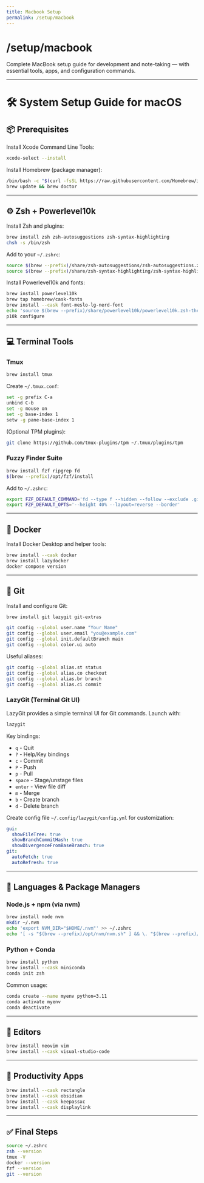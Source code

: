 ```yaml
---
title: Macbook Setup
permalink: /setup/macbook
---
```


<div class="hero">
  <div class="hero-text">
    <h1>/setup/macbook</h1>
    <p>
      Complete MacBook setup guide for development and note-taking — with essential tools, apps, and configuration commands.
    </p>
  </div>
</div>

---

# 🛠 System Setup Guide for macOS

## 📦 Prerequisites

Install Xcode Command Line Tools:

```bash
xcode-select --install
````

Install Homebrew (package manager):

```bash
/bin/bash -c "$(curl -fsSL https://raw.githubusercontent.com/Homebrew/install/HEAD/install.sh)"
brew update && brew doctor
```

---

## ⚙️ Zsh + Powerlevel10k

Install Zsh and plugins:

```bash
brew install zsh zsh-autosuggestions zsh-syntax-highlighting
chsh -s /bin/zsh
```

Add to your `~/.zshrc`:

```bash
source $(brew --prefix)/share/zsh-autosuggestions/zsh-autosuggestions.zsh
source $(brew --prefix)/share/zsh-syntax-highlighting/zsh-syntax-highlighting.zsh
```

Install Powerlevel10k and fonts:

```bash
brew install powerlevel10k
brew tap homebrew/cask-fonts
brew install --cask font-meslo-lg-nerd-font
echo 'source $(brew --prefix)/share/powerlevel10k/powerlevel10k.zsh-theme' >> ~/.zshrc
p10k configure
```

---

## 💻 Terminal Tools

### Tmux

```bash
brew install tmux
```

Create `~/.tmux.conf`:

```bash
set -g prefix C-a
unbind C-b
set -g mouse on
set -g base-index 1
setw -g pane-base-index 1
```

(Optional TPM plugins):

```bash
git clone https://github.com/tmux-plugins/tpm ~/.tmux/plugins/tpm
```

### Fuzzy Finder Suite

```bash
brew install fzf ripgrep fd
$(brew --prefix)/opt/fzf/install
```

Add to `~/.zshrc`:

```bash
export FZF_DEFAULT_COMMAND='fd --type f --hidden --follow --exclude .git'
export FZF_DEFAULT_OPTS='--height 40% --layout=reverse --border'
```

---

## 🐳 Docker

Install Docker Desktop and helper tools:

```bash
brew install --cask docker
brew install lazydocker
docker compose version
```

---

## 🌱 Git

Install and configure Git:

```bash
brew install git lazygit git-extras

git config --global user.name "Your Name"
git config --global user.email "you@example.com"
git config --global init.defaultBranch main
git config --global color.ui auto
```

Useful aliases:

```bash
git config --global alias.st status
git config --global alias.co checkout
git config --global alias.br branch
git config --global alias.ci commit
```

### LazyGit (Terminal Git UI)

LazyGit provides a simple terminal UI for Git commands. Launch with:

```bash
lazygit
```

Key bindings:
- `q` - Quit
- `?` - Help/Key bindings
- `c` - Commit
- `P` - Push
- `p` - Pull
- `space` - Stage/unstage files
- `enter` - View file diff
- `m` - Merge
- `b` - Create branch
- `d` - Delete branch

Create config file `~/.config/lazygit/config.yml` for customization:

```yaml
gui:
  showFileTree: true
  showBranchCommitHash: true
  showDivergenceFromBaseBranch: true
git:
  autoFetch: true
  autoRefresh: true
```

---

## 🧪 Languages & Package Managers

### Node.js + npm (via nvm)

```bash
brew install node nvm
mkdir ~/.nvm
echo 'export NVM_DIR="$HOME/.nvm"' >> ~/.zshrc
echo '[ -s "$(brew --prefix)/opt/nvm/nvm.sh" ] && \. "$(brew --prefix)/opt/nvm/nvm.sh"' >> ~/.zshrc
```

### Python + Conda

```bash
brew install python
brew install --cask miniconda
conda init zsh
```

Common usage:

```bash
conda create --name myenv python=3.11
conda activate myenv
conda deactivate
```

---

## 📝 Editors

```bash
brew install neovim vim
brew install --cask visual-studio-code
```

---

## 💼 Productivity Apps

```bash
brew install --cask rectangle
brew install --cask obsidian
brew install --cask keepassxc
brew install --cask displaylink
```

---

## ✅ Final Steps

```bash
source ~/.zshrc
zsh --version
tmux -V
docker --version
fzf --version
git --version
```

